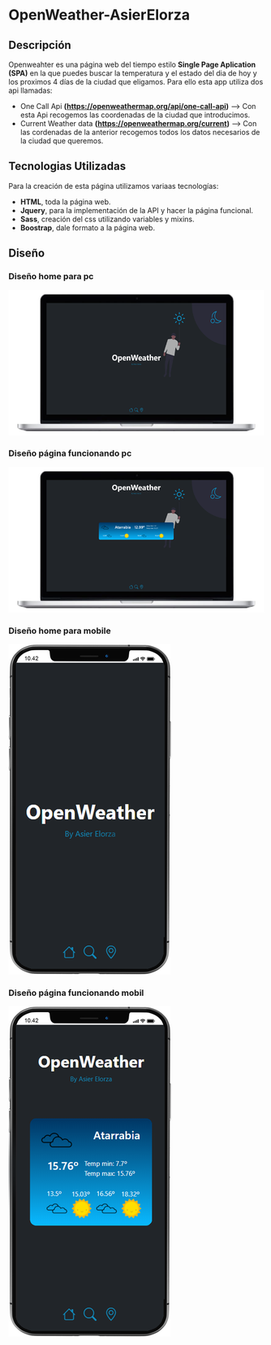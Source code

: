 # OpenWeather-AsierElorza
## Descripción
Openweahter es una página web del tiempo estilo **Single Page Aplication (SPA)** en la que puedes buscar la temperatura y el estado del dia de hoy y los proximos 4 días de la ciudad que eligamos. Para ello esta app utiliza dos api llamadas:
- One Call Api **(https://openweathermap.org/api/one-call-api)** --> Con esta Api recogemos las coordenadas de la ciudad que introducimos.
- Current Weather data **(https://openweathermap.org/current)** --> Con las cordenadas de la anterior recogemos todos los datos necesarios de la ciudad que queremos.

## Tecnologias Utilizadas
Para la creación de esta página utilizamos variaas tecnologías:
- **HTML**, toda la página web.
- **Jquery**, para la implementación de la API y hacer la página funcional.
- **Sass**, creación del css utilizando variables y mixins.
- **Boostrap**, dale formato a la página web.

## Diseño
### Diseño home para pc
![OpenWeather Asier Elorza](pageGit/img/owPc1.png)
### Diseño página funcionando pc
![OpenWeather Asier Elorza](pageGit/img/owPc2.png)

### Diseño home para mobile
![OpenWeather Asier Elorza](pageGit/img/owM1.png)
### Diseño página funcionando mobil
![OpenWeather Asier Elorza](pageGit/img/owM2.png)

